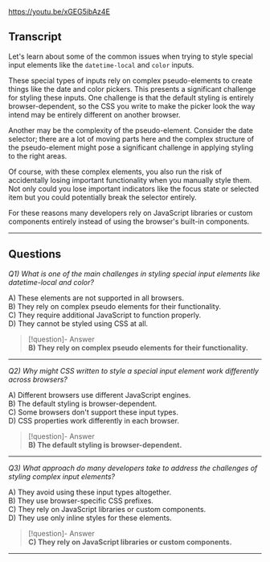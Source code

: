 https://youtu.be/xGEG5ibAz4E

## Transcript
Let's learn about some of the common issues when trying to style special input elements like the `datetime-local` and `color` inputs.

These special types of inputs rely on complex pseudo-elements to create things like the date and color pickers. This presents a significant challenge for styling these inputs. One challenge is that the default styling is entirely browser-dependent, so the CSS you write to make the picker look the way intend may be entirely different on another browser.

Another may be the complexity of the pseudo-element. Consider the date selector; there are a lot of moving parts here and the complex structure of the pseudo-element might pose a significant challenge in applying styling to the right areas.

Of course, with these complex elements, you also run the risk of accidentally losing important functionality when you manually style them. Not only could you lose important indicators like the focus state or selected item but you could potentially break the selector entirely.

For these reasons many developers rely on JavaScript libraries or custom components entirely instead of using the browser's built-in components.

---
## Questions
*Q1) What is one of the main challenges in styling special input elements like datetime-local and color?*

A) These elements are not supported in all browsers.  
B) They rely on complex pseudo elements for their functionality.  
C) They require additional JavaScript to function properly.  
D) They cannot be styled using CSS at all.  

> [!question]- Answer  
> **B) They rely on complex pseudo elements for their functionality.**  

---

*Q2) Why might CSS written to style a special input element work differently across browsers?*

A) Different browsers use different JavaScript engines.  
B) The default styling is browser-dependent.  
C) Some browsers don't support these input types.  
D) CSS properties work differently in each browser.  

> [!question]- Answer  
> **B) The default styling is browser-dependent.**  

---

*Q3) What approach do many developers take to address the challenges of styling complex input elements?*

A) They avoid using these input types altogether.  
B) They use browser-specific CSS prefixes.  
C) They rely on JavaScript libraries or custom components.  
D) They use only inline styles for these elements.  

> [!question]- Answer  
> **C) They rely on JavaScript libraries or custom components.**  

---
